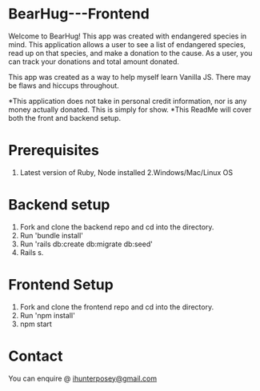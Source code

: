 # BearHug---Frontend
Welcome to BearHug! This app was created with endangered species in mind. This application allows a user to see a list of
endangered species, read up on that species, and make a donation to the cause. As a user, you can track your donations and total amount donated.

This app was created as a way to help myself learn Vanilla JS. There may be flaws and hiccups throughout.

*This application does not take in personal credit information, nor is any money actually donated. This is simply for show.
*This ReadMe will cover both the front and backend setup.

# Prerequisites

1. Latest version of Ruby, Node installed
2.Windows/Mac/Linux OS

# Backend setup

1. Fork and clone the backend repo and cd into the directory.
2. Run 'bundle install'
3. Run 'rails db:create db:migrate db:seed'
4. Rails s.

# Frontend Setup

1. Fork and clone the frontend repo and cd into the directory.
2. Run 'npm install'
3. npm start

# Contact
You can enquire @ ihunterposey@gmail.com
